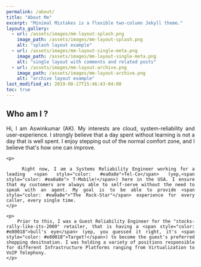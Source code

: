 ```yaml
---
permalink: /about/
title: "About Me"
excerpt: "Minimal Mistakes is a flexible two-column Jekyll theme."
layouts_gallery:
  - url: /assets/images/mm-layout-splash.png
    image_path: /assets/images/mm-layout-splash.png
    alt: "splash layout example"
  - url: /assets/images/mm-layout-single-meta.png
    image_path: /assets/images/mm-layout-single-meta.png
    alt: "single layout with comments and related posts"
  - url: /assets/images/mm-layout-archive.png
    image_path: /assets/images/mm-layout-archive.png
    alt: "archive layout example"
last_modified_at: 2019-08-27T15:46:43-04:00
toc: true
---
```

## Who am I ? 
<div style="text-align: justify"> 
	<p>
		Hi, I am Aswinkumar (AK). My interests are cloud, system-reliability and user-experience.  I strongly believe that a day spent without learning is not a day that is well spent. I enjoy stepping out of the normal comfort zone, and I believe that's how one can improve. 
	</p>
	
	<p>
	
		Right now, I am a Systems Reliability Engineer working for a leading <span style="color: #ea0a8e">Tel-Co</span> (yep,<span style="color: #ea0a8e"> T-Mobile!</span>) here in the USA. I ensure that my customers are always able to self-serve without the need to speak with an agent. My goal is to be able to provide <span style="color: #ea0a8e">"The Rock-Star"</span> experience for every caller, every single time. 
	</p>
	
	<p>
		Prior to this, I was a Guest Reliability Engineer for the "stocks-rally-like-its-2009" retailer, that is having a <span style="color: #e80018">bull's eye</span> (yep, you guessed it right, it's <span style="color: #e80018">Target!</span>) to become the guest's preferred shopping desitnation. I was holding a variety of positions responsible for different Infrastructure Platforms ranging from Virtualization to VoIP Telephony. 
	</p>
	
</div>